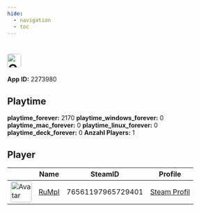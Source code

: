 ```yaml
---
hide:
  - navigation
  - toc
---
```

#  <a href="https://steamdb.info/app/2273980"><img src="https://media.steampowered.com/steamcommunity/public/images/apps/2273980/c909b799b50c5189d63b77a5b9689d41b892b997.jpg" alt="Orcs Must Die! Deathtrap" style="width:32px;height:32px;border-radius:4px;" /></a>

**App ID:** 2273980

## Playtime

**playtime_forever:** 2170
**playtime_windows_forever:** 0
**playtime_mac_forever:** 0
**playtime_linux_forever:** 0
**playtime_deck_forever:** 0
**Anzahl Players:** 1
## Player

<table id="charts-table" class="display" style="width:100%">
            <thead>
                <tr>
                    <th></th>
                    <th>Name</th>
                    <th>SteamID</th>
                    <th>Profile</th>
                </tr>
            </thead>
            <tbody>
        <tr>
<td><a href="https://steamcommunity.com/profiles/76561197965729401/" target="_blank"><img src="https://avatars.steamstatic.com/3f006227f5d26fb37941b0a23adb7fafc72530ad_full.jpg" alt="Avatar" style="width:48px;height:48px;border-radius:4px;"></a></td><td><a href="/player/76561197965729401">RuMpI</a></td><td>76561197965729401</td><td><a href="https://steamcommunity.com/profiles/76561197965729401/" target="_blank">Steam Profil</a></td></tr>
</tbody>
</table>
